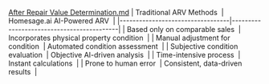 [After Repair Value Determination.md](https://github.com/user-attachments/files/22080842/After.Repair.Value.Determination.md)
| Traditional ARV Methods          | Homesage.ai AI-Powered ARV                |
|----------------------------------|-------------------------------------------|
| Based only on comparable sales   | Incorporates physical property condition  |
| Manual adjustment for condition  | Automated condition assessment            |
| Subjective condition evaluation  | Objective AI-driven analysis              |
| Time-intensive process           | Instant calculations                      |
| Prone to human error             | Consistent, data-driven results           |
